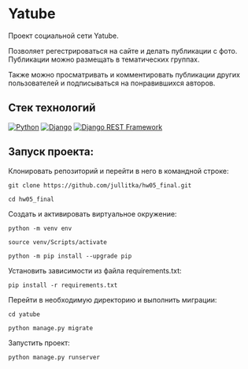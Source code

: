 # Yatube
Проект социальной сети Yatube.

Позволяет регестрироваться на сайте и делать публикации с фото. Публикации можно размещать в тематических группах.

Также можно просматривать и комментировать публикации других пользователей и подписываться на понравившихся авторов.


## Стек технологий
[![Python](https://img.shields.io/badge/-Python-464646?style=flat-square&logo=Python)](https://www.python.org/)
[![Django](https://img.shields.io/badge/-Django-464646?style=flat-square&logo=Django)](https://www.djangoproject.com/)
[![Django REST Framework](https://img.shields.io/badge/-Django%20REST%20Framework-464646?style=flat-square&logo=Django%20REST%20Framework)](https://www.django-rest-framework.org/)

## Запуск проекта:

Клонировать репозиторий и перейти в него в командной строке:

```
git clone https://github.com/jullitka/hw05_final.git

cd hw05_final
```
Cоздать и активировать виртуальное окружение:

```
python -m venv env

source venv/Scripts/activate

python -m pip install --upgrade pip
```

Установить зависимости из файла requirements.txt:
```
pip install -r requirements.txt
```
Перейти в необходимую директорию и выполнить миграции:
```
cd yatube

python manage.py migrate
```
Запустить проект:
```
python manage.py runserver
```
